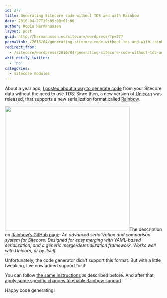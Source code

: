 ```yaml
---
id: 277
title: Generating Sitecore code without TDS and with Rainbow
date: 2016-04-27T19:05:00+01:00
author: Robin Hermanussen
layout: post
guid: http://hermanussen.eu/sitecore/wordpress/?p=277
permalink: /2016/04/generating-sitecore-code-without-tds-and-with-rainbow/
redirect_from:
  - /sitecore/wordpress/2016/04/generating-sitecore-code-without-tds-and-with-rainbow/
aktt_notify_twitter:
  - 'no'
categories:
  - sitecore modules
---
```

About a year ago, [I posted about a way to generate code](http://hermanussen.eu/sitecore/wordpress/2015/04/generating-sitecore-code-without-tds/ "Previous post") from your Sitecore data without the need to use TDS. Since then, a new version of <a title="Unicorn" href="https://www.nuget.org/packages/Unicorn/" onclick="javascript:_gaq.push(['_trackEvent','outbound-article','http://www.nuget.org']);">Unicorn</a> was released, that supports a new serialization format called <a title="Rainbow serialization format" href="https://www.nuget.org/packages/Rainbow" onclick="javascript:_gaq.push(['_trackEvent','outbound-article','http://www.nuget.org']);">Rainbow</a>.

[<img class="aligncenter size-full wp-image-278" title="rainbow" src="/wp-content/uploads/2016/04/rainbow.jpg" alt="" width="400" height="400" srcset="/wp-content/uploads/2016/04/rainbow.jpg 400w, /wp-content/uploads/2016/04/rainbow-150x150.jpg 150w, /wp-content/uploads/2016/04/rainbow-300x300.jpg 300w" sizes="(max-width: 400px) 100vw, 400px" />](/wp-content/uploads/2016/04/rainbow.jpg)The description on <a title="Rainbow on GitHub" href="https://github.com/kamsar/Rainbow" onclick="javascript:_gaq.push(['_trackEvent','outbound-article','http://github.com']);">Rainbow&#8217;s GitHub page</a>: _An advanced serialization and comparison system for Sitecore. Designed for easy merging with YAML-based serialization, and a generic merge/deserialization framework. Works well with Unicorn, or by itself._

Unfortunately, the code generator didn&#8217;t support this format. But with a little tweaking, I&#8217;ve now added support for it!

You can follow <a title="Configure code generation for your project" href="https://github.com/hermanussen/sitecore.codegenerator#adding-code-generation-to-your-project" onclick="javascript:_gaq.push(['_trackEvent','outbound-article','http://github.com']);">the same instructions</a> as described before. And after that, <a title="Specific changes for Rainbow support" href="https://github.com/hermanussen/sitecore.codegenerator#using-unicorns-rainbow-format" onclick="javascript:_gaq.push(['_trackEvent','outbound-article','http://github.com']);">apply some specific changes to enable Rainbow support</a>.

Happy code generating!